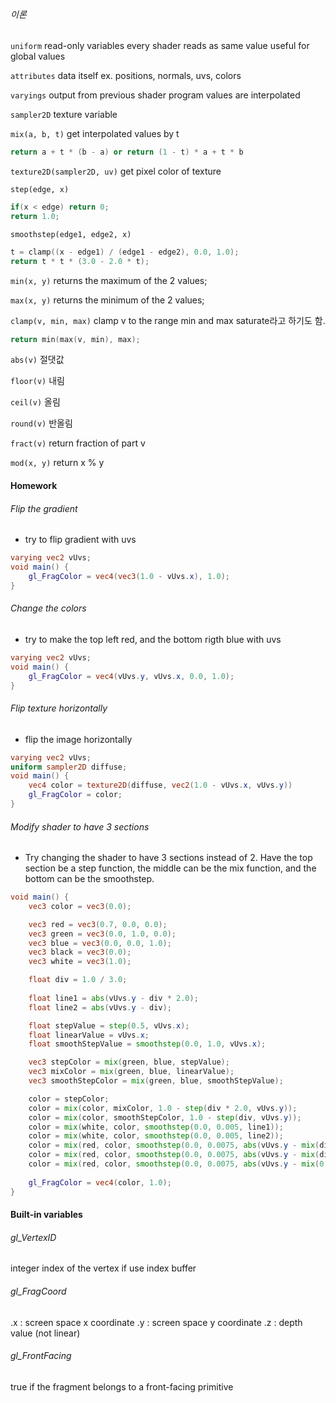 ###### 이론
`uniform`
read-only variables
every shader reads as same value
useful for global values

`attributes`
data itself
ex. positions, normals, uvs, colors

`varyings`
output from previous shader program
values are interpolated

`sampler2D`
texture variable

`mix(a, b, t)`
get interpolated values by t
```cpp
return a + t * (b - a) or return (1 - t) * a + t * b
```

`texture2D(sampler2D, uv)`
get pixel color of texture

`step(edge, x)`
``` cpp
if(x < edge) return 0;
return 1.0;
```

`smoothstep(edge1, edge2, x)`
``` cpp
t = clamp((x - edge1) / (edge1 - edge2), 0.0, 1.0);
return t * t * (3.0 - 2.0 * t);
```

`min(x, y)`
returns the maximum of the 2 values;

`max(x, y)`
returns the minimum of the 2 values;

`clamp(v, min, max)`
clamp v to the range min and max
saturate라고 하기도 함.
```cpp
return min(max(v, min), max);
```

`abs(v)`
절댓값

`floor(v)`
내림

`ceil(v)`
올림

`round(v)`
반올림

`fract(v)`
return fraction of part v

`mod(x, y)`
return x % y
#### Homework
###### Flip the gradient
- try to flip gradient with uvs
```glsl
varying vec2 vUvs;
void main() {
	gl_FragColor = vec4(vec3(1.0 - vUvs.x), 1.0);
}
```
###### Change the colors
- try to make the top left red, and the bottom rigth blue with uvs
```glsl
varying vec2 vUvs;
void main() {
	gl_FragColor = vec4(vUvs.y, vUvs.x, 0.0, 1.0);
}
```
###### Flip texture horizontally
- flip the image horizontally
```glsl
varying vec2 vUvs;
uniform sampler2D diffuse;
void main() {
	vec4 color = texture2D(diffuse, vec2(1.0 - vUvs.x, vUvs.y))
	gl_FragColor = color;
}
```
###### Modify shader to have 3 sections
- Try changing the shader to have 3 sections instead of 2. Have the top section be a step function, the middle can be the mix function, and the bottom can be the smoothstep.
```glsl
void main() {
	vec3 color = vec3(0.0);

	vec3 red = vec3(0.7, 0.0, 0.0);
	vec3 green = vec3(0.0, 1.0, 0.0);
	vec3 blue = vec3(0.0, 0.0, 1.0);
	vec3 black = vec3(0.0);
	vec3 white = vec3(1.0);

	float div = 1.0 / 3.0;
	
	float line1 = abs(vUvs.y - div * 2.0);
	float line2 = abs(vUvs.y - div);

	float stepValue = step(0.5, vUvs.x);
	float linearValue = vUvs.x;
	float smoothStepValue = smoothstep(0.0, 1.0, vUvs.x);

	vec3 stepColor = mix(green, blue, stepValue);
	vec3 mixColor = mix(green, blue, linearValue);
	vec3 smoothStepColor = mix(green, blue, smoothStepValue);

	color = stepColor;
	color = mix(color, mixColor, 1.0 - step(div * 2.0, vUvs.y));
	color = mix(color, smoothStepColor, 1.0 - step(div, vUvs.y));
	color = mix(white, color, smoothstep(0.0, 0.005, line1));
	color = mix(white, color, smoothstep(0.0, 0.005, line2));
	color = mix(red, color, smoothstep(0.0, 0.0075, abs(vUvs.y - mix(div * 2.0, 1.0, stepValue))));
	color = mix(red, color, smoothstep(0.0, 0.0075, abs(vUvs.y - mix(div, div * 2.0, linearValue))));
	color = mix(red, color, smoothstep(0.0, 0.0075, abs(vUvs.y - mix(0.0, div, smoothStepValue))));
	
	gl_FragColor = vec4(color, 1.0);
}
```
#### Built-in variables
###### gl_VertexID
integer index of the vertex
if use index buffer
###### gl_FragCoord
.x : screen space x coordinate
.y : screen space y coordinate
.z : depth value (not linear)
###### gl_FrontFacing
true if the fragment belongs to a front-facing primitive